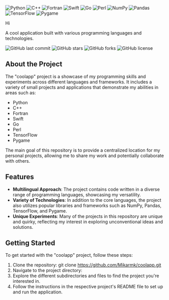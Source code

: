 ![Python](https://img.shields.io/badge/Python-3776AB?style=flat-square&logo=python&logoColor=white)
![C++](https://img.shields.io/badge/C++-00599C?style=flat-square&logo=c%2B%2B&logoColor=white)
![Fortran](https://img.shields.io/badge/Fortran-734F96?style=flat-square&logo=fortran&logoColor=white)
![Swift](https://img.shields.io/badge/Swift-FA7343?style=flat-square&logo=swift&logoColor=white)
![Go](https://img.shields.io/badge/Go-00ADD8?style=flat-square&logo=go&logoColor=white)
![Perl](https://img.shields.io/badge/Perl-39457E?style=flat-square&logo=perl&logoColor=white)
![NumPy](https://img.shields.io/badge/NumPy-013243?style=flat-square&logo=numpy&logoColor=white)
![Pandas](https://img.shields.io/badge/Pandas-150458?style=flat-square&logo=pandas&logoColor=white)
![TensorFlow](https://img.shields.io/badge/TensorFlow-FF6F00?style=flat-square&logo=tensorflow&logoColor=white)
![Pygame](https://img.shields.io/badge/Pygame-003B57?style=flat-square&logo=pygame&logoColor=white)

Hi

A cool application built with various programming languages and technologies.

![GitHub last commit](https://img.shields.io/github/last-commit/Mikarmk/coolapp)
![GitHub stars](https://img.shields.io/github/stars/Mikarmk/coolapp)
![GitHub forks](https://img.shields.io/github/forks/Mikarmk/coolapp)
![GitHub license](https://img.shields.io/github/license/Mikarmk/coolapp)

## About the Project

The "coolapp" project is a showcase of my programming skills and experiments across different languages and frameworks. It includes a variety of small projects and applications that demonstrate my abilities in areas such as:

- Python
- C++
- Fortran
- Swift
- Go
- Perl
- TensorFlow
- Pygame

The main goal of this repository is to provide a centralized location for my personal projects, allowing me to share my work and potentially collaborate with others.

## Features

- **Multilingual Approach**: The project contains code written in a diverse range of programming languages, showcasing my versatility.
- **Variety of Technologies**: In addition to the core languages, the project also utilizes popular libraries and frameworks such as NumPy, Pandas, TensorFlow, and Pygame.
- **Unique Experiments**: Many of the projects in this repository are unique and quirky, reflecting my interest in exploring unconventional ideas and solutions.

## Getting Started

To get started with the "coolapp" project, follow these steps:

1. Clone the repository: git clone https://github.com/Mikarmk/coolapp.git
2. Navigate to the project directory:
3. Explore the different subdirectories and files to find the project you're interested in.
4. Follow the instructions in the respective project's README file to set up and run the application.
